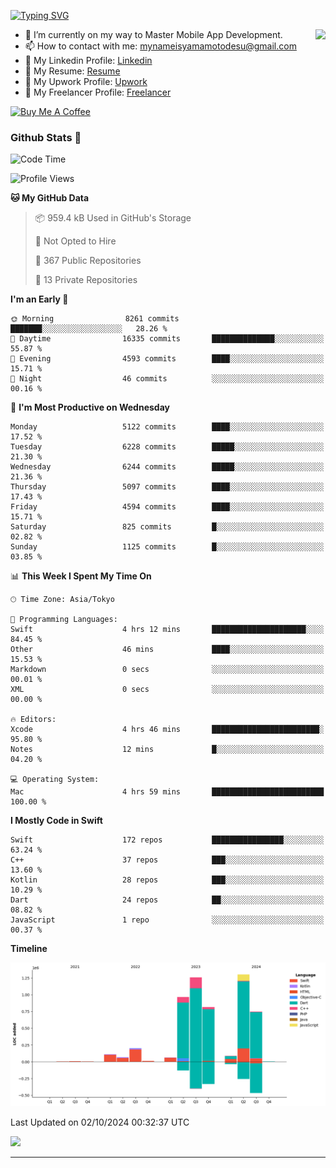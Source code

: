 
[![Typing SVG](https://readme-typing-svg.demolab.com/?lines=Thank+You+For+Visiting!!;You+Are+Welcome✨;I+am+Kyo+Yamamoto;Mobile+Developer)](https://git.io/typing-svg)
<p>
<img align="right" src="https://media.giphy.com/media/26ufdb3cYKwbRtYVW/giphy.gif" style="max-width:100%;" height="150px">

- 🌱 I’m currently on my way to Master Mobile App Development.
- 📫 How to contact with me: mynameisyamamotodesu@gmail.com
- 🔗 My Linkedin Profile: [Linkedin](https://www.linkedin.com/in/kyo-yamamoto-a2ab50239)
- 🔗 My Resume: [Resume](https://www.kickresume.com/cv/rNok4e/)
- 🔗 My Upwork Profile: [Upwork](https://www.upwork.com/freelancers/~01aa9115102bb4af25)
- 🔗 My Freelancer Profile: [Freelancer](https://www.freelancer.com/u/yamamotodesu)

<a href="https://www.buymeacoffee.com/kyoyamamoto" target="_blank"><img src="https://cdn.buymeacoffee.com/buttons/default-orange.png" alt="Buy Me A Coffee" height="41" width="174"></a>

### Github Stats 🥇 
<!--START_SECTION:waka-->
![Code Time](http://img.shields.io/badge/Code%20Time-817%20hrs%207%20mins-blue)

![Profile Views](http://img.shields.io/badge/Profile%20Views-0-blue)

**🐱 My GitHub Data** 

> 📦 959.4 kB Used in GitHub's Storage 
 > 
> 🚫 Not Opted to Hire
 > 
> 📜 367 Public Repositories 
 > 
> 🔑 13 Private Repositories 
 > 
**I'm an Early 🐤** 

```text
🌞 Morning                8261 commits        ███████░░░░░░░░░░░░░░░░░░   28.26 % 
🌆 Daytime                16335 commits       ██████████████░░░░░░░░░░░   55.87 % 
🌃 Evening                4593 commits        ████░░░░░░░░░░░░░░░░░░░░░   15.71 % 
🌙 Night                  46 commits          ░░░░░░░░░░░░░░░░░░░░░░░░░   00.16 % 
```
📅 **I'm Most Productive on Wednesday** 

```text
Monday                   5122 commits        ████░░░░░░░░░░░░░░░░░░░░░   17.52 % 
Tuesday                  6228 commits        █████░░░░░░░░░░░░░░░░░░░░   21.30 % 
Wednesday                6244 commits        █████░░░░░░░░░░░░░░░░░░░░   21.36 % 
Thursday                 5097 commits        ████░░░░░░░░░░░░░░░░░░░░░   17.43 % 
Friday                   4594 commits        ████░░░░░░░░░░░░░░░░░░░░░   15.71 % 
Saturday                 825 commits         █░░░░░░░░░░░░░░░░░░░░░░░░   02.82 % 
Sunday                   1125 commits        █░░░░░░░░░░░░░░░░░░░░░░░░   03.85 % 
```


📊 **This Week I Spent My Time On** 

```text
🕑︎ Time Zone: Asia/Tokyo

💬 Programming Languages: 
Swift                    4 hrs 12 mins       █████████████████████░░░░   84.45 % 
Other                    46 mins             ████░░░░░░░░░░░░░░░░░░░░░   15.53 % 
Markdown                 0 secs              ░░░░░░░░░░░░░░░░░░░░░░░░░   00.01 % 
XML                      0 secs              ░░░░░░░░░░░░░░░░░░░░░░░░░   00.00 % 

🔥 Editors: 
Xcode                    4 hrs 46 mins       ████████████████████████░   95.80 % 
Notes                    12 mins             █░░░░░░░░░░░░░░░░░░░░░░░░   04.20 % 

💻 Operating System: 
Mac                      4 hrs 59 mins       █████████████████████████   100.00 % 
```

**I Mostly Code in Swift** 

```text
Swift                    172 repos           ████████████████░░░░░░░░░   63.24 % 
C++                      37 repos            ███░░░░░░░░░░░░░░░░░░░░░░   13.60 % 
Kotlin                   28 repos            ███░░░░░░░░░░░░░░░░░░░░░░   10.29 % 
Dart                     24 repos            ██░░░░░░░░░░░░░░░░░░░░░░░   08.82 % 
JavaScript               1 repo              ░░░░░░░░░░░░░░░░░░░░░░░░░   00.37 % 
```



**Timeline**

![Lines of Code chart](https://raw.githubusercontent.com/YamamotoDesu/YamamotoDesu/main/assets/bar_graph.png)


 Last Updated on 02/10/2024 00:32:37 UTC
<!--END_SECTION:waka-->

![](https://github-profile-summary-cards.vercel.app/api/cards/profile-details?username=YamamotoDesu&theme=vue)

----
